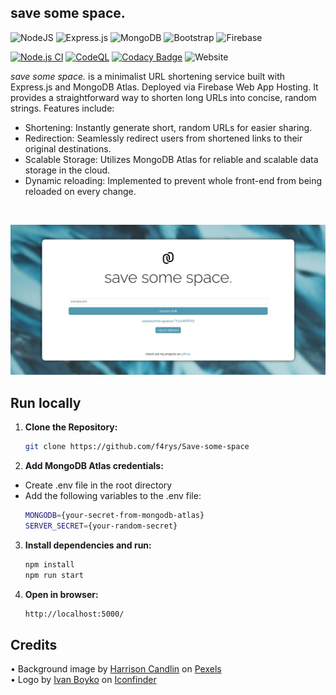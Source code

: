 

## save some space.

![NodeJS](https://img.shields.io/badge/node.js-6DA55F?style=for-the-badge&logo=node.js&logoColor=white) ![Express.js](https://img.shields.io/badge/express.js-%23404d59.svg?style=for-the-badge&logo=express&logoColor=%2361DAFB) ![MongoDB](https://img.shields.io/badge/MongoDB-%234ea94b.svg?style=for-the-badge&logo=mongodb&logoColor=white) ![Bootstrap](https://img.shields.io/badge/bootstrap-%238511FA.svg?style=for-the-badge&logo=bootstrap&logoColor=white) ![Firebase](https://img.shields.io/badge/firebase-%23039BE5.svg?style=for-the-badge&logo=firebase)

[![Node.js CI](https://github.com/f4rys/Save-some-space/actions/workflows/node.js.yml/badge.svg)](https://github.com/f4rys/Save-some-space/actions/workflows/node.js.yml) [![CodeQL](https://github.com/f4rys/Save-some-space/actions/workflows/codeql.yml/badge.svg)](https://github.com/f4rys/Save-some-space/actions/workflows/codeql.yml) [![Codacy Badge](https://app.codacy.com/project/badge/Grade/ab06268cabbf4d97b5cc8fff5a096dde)](https://app.codacy.com/gh/f4rys/Save-some-space/dashboard?utm_source=gh&utm_medium=referral&utm_content=&utm_campaign=Badge_grade) ![Website](https://img.shields.io/website?url=https%3A%2F%2Fsavesome.space%2F)

*save some space.* is a minimalist URL shortening service built with Express.js and MongoDB Atlas. Deployed via Firebase Web App Hosting. It provides a straightforward way to shorten long URLs into concise, random strings. Features include:

- Shortening: Instantly generate short, random URLs for easier sharing.
- Redirection: Seamlessly redirect users from shortened links to their original destinations.
- Scalable Storage: Utilizes MongoDB Atlas for reliable and scalable data storage in the cloud.
- Dynamic reloading: Implemented to prevent whole front-end from being reloaded on every change.

</br>

![screenshot](screenshot.jpg)

## Run locally

1. **Clone the Repository:**
   ```bash
   git clone https://github.com/f4rys/Save-some-space

2. **Add MongoDB Atlas credentials:**
  - Create .env file in the root directory
  - Add the following variables to the .env file:
    ```bash
    MONGODB={your-secret-from-mongodb-atlas}
    SERVER_SECRET={your-random-secret}
3. **Install dependencies and run:**
   ```bash
   npm install
   npm run start
4. **Open in browser:**
   ```bash
   http://localhost:5000/
   ```

## Credits
<div>• Background image by <a href="https://www.pexels.com/@harrison-candlin-1279336/">Harrison Candlin</a> on <a href="https://www.pexels.com/photo/close-up-photo-of-blue-background-2441454/">Pexels</a></div>
<div>• Logo by <a href="https://www.iconfinder.com/visualpharm">Ivan Boyko</a> on <a href="https://www.iconfinder.com/icons/309055/link_chain_connection_url_hyperlink_icon">Iconfinder</a></div>
